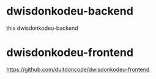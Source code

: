 # dwisdonkodeu-backend
this dwisdonkodeu-backend
# dwisdonkodeu-frontend
https://github.com/duitdoncode/dwisdonkodeu-frontend
